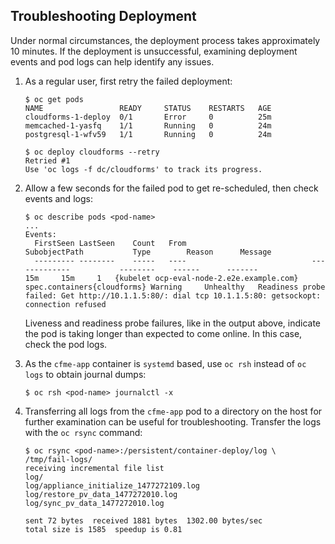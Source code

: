 ## Troubleshooting Deployment

Under normal circumstances, the deployment process takes approximately
10 minutes. If the deployment is unsuccessful, examining deployment
events and pod logs can help identify any issues.

1.  As a regular user, first retry the failed deployment:

        $ oc get pods
        NAME                 READY     STATUS    RESTARTS   AGE
        cloudforms-1-deploy  0/1       Error     0          25m
        memcached-1-yasfq    1/1       Running   0          24m
        postgresql-1-wfv59   1/1       Running   0          24m

        $ oc deploy cloudforms --retry
        Retried #1
        Use 'oc logs -f dc/cloudforms' to track its progress.

2.  Allow a few seconds for the failed pod to get re-scheduled, then
    check events and logs:

        $ oc describe pods <pod-name>
        ...
        Events:
          FirstSeen LastSeen    Count   From                            SubobjectPath           Type        Reason      Message
          --------- --------    -----   ----                            -------------           --------    ------      -------
        15m     15m     1   {kubelet ocp-eval-node-2.e2e.example.com}   spec.containers{cloudforms} Warning     Unhealthy   Readiness probe failed: Get http://10.1.1.5:80/: dial tcp 10.1.1.5:80: getsockopt: connection refused

    Liveness and readiness probe failures, like in the output above,
    indicate the pod is taking longer than expected to come online. In
    this case, check the pod logs.

3.  As the `cfme-app` container is `systemd` based, use `oc rsh` instead
    of `oc logs` to obtain journal dumps:

        $ oc rsh <pod-name> journalctl -x

4.  Transferring all logs from the `cfme-app` pod to a directory on the
    host for further examination can be useful for troubleshooting.
    Transfer the logs with the `oc rsync` command:

        $ oc rsync <pod-name>:/persistent/container-deploy/log \
        /tmp/fail-logs/
        receiving incremental file list
        log/
        log/appliance_initialize_1477272109.log
        log/restore_pv_data_1477272010.log
        log/sync_pv_data_1477272010.log

        sent 72 bytes  received 1881 bytes  1302.00 bytes/sec
        total size is 1585  speedup is 0.81
